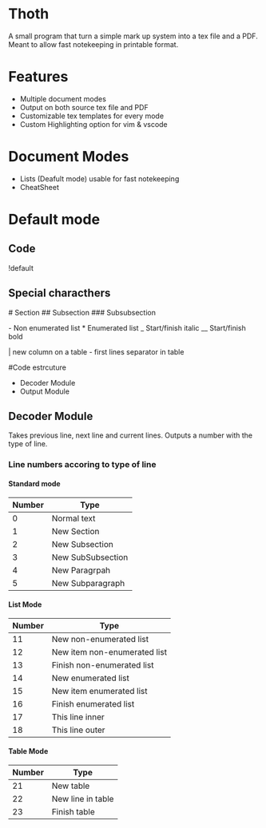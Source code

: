 # Thoth
A small program that turn a simple mark up system into a tex file and a PDF. Meant to allow fast notekeeping in printable format.

# Features
- Multiple document modes
- Output on both source tex file and PDF
- Customizable tex templates for every mode
- Custom Highlighting option for vim  & vscode

# Document Modes
- Lists (Deafult mode) usable for fast notekeeping
- CheatSheet 

# Default mode
## Code 
!default

## Special characthers
\# Section
\## Subsection
\### Subsubsection

\- Non enumerated list
\* Enumerated list
\_ Start/finish italic
\__ Start/finish bold


\| new column on a table
\- first lines separator in table

#Code estrcuture

- Decoder Module
- Output Module

## Decoder Module

Takes previous line, next line and current lines. Outputs a number with the type of line.

### Line numbers accoring to type of line

#### Standard mode
Number | Type
-------|-------
0 | Normal text
1 | New Section
2 | New Subsection
3 | New SubSubsection
4 | New Paragrpah
5 | New Subparagraph

#### List Mode
Number | Type
-------|-------
11 | New non-enumerated list
12 | New item non-enumerated list
13 | Finish non-enumerated list
14 | New enumerated list
15 | New item enumerated list
16 | Finish enumerated list
17 | This line inner
18 | This line outer

#### Table Mode
Number | Type
-------|-------
21 | New table
22 | New line in table
23 | Finish table
